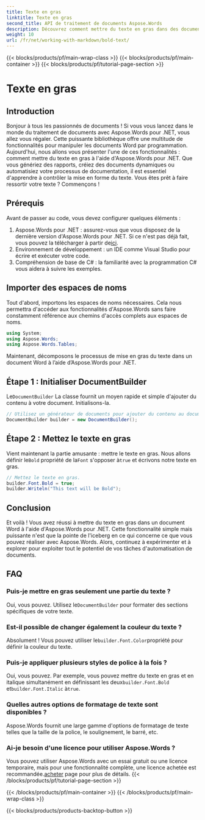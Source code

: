 ```yaml
---
title: Texte en gras
linktitle: Texte en gras
second_title: API de traitement de documents Aspose.Words
description: Découvrez comment mettre du texte en gras dans des documents Word à l'aide d'Aspose.Words pour .NET grâce à notre guide étape par étape. Idéal pour automatiser la mise en forme de vos documents.
weight: 10
url: /fr/net/working-with-markdown/bold-text/
---
```


{{< blocks/products/pf/main-wrap-class >}}
{{< blocks/products/pf/main-container >}}
{{< blocks/products/pf/tutorial-page-section >}}

# Texte en gras

## Introduction

Bonjour à tous les passionnés de documents ! Si vous vous lancez dans le monde du traitement de documents avec Aspose.Words pour .NET, vous allez vous régaler. Cette puissante bibliothèque offre une multitude de fonctionnalités pour manipuler les documents Word par programmation. Aujourd'hui, nous allons vous présenter l'une de ces fonctionnalités : comment mettre du texte en gras à l'aide d'Aspose.Words pour .NET. Que vous génériez des rapports, créiez des documents dynamiques ou automatisiez votre processus de documentation, il est essentiel d'apprendre à contrôler la mise en forme du texte. Vous êtes prêt à faire ressortir votre texte ? Commençons !

## Prérequis

Avant de passer au code, vous devez configurer quelques éléments :

1.  Aspose.Words pour .NET : assurez-vous que vous disposez de la dernière version d'Aspose.Words pour .NET. Si ce n'est pas déjà fait, vous pouvez la télécharger à partir de[ici](https://releases.aspose.com/words/net/).
2. Environnement de développement : un IDE comme Visual Studio pour écrire et exécuter votre code.
3. Compréhension de base de C# : la familiarité avec la programmation C# vous aidera à suivre les exemples.

## Importer des espaces de noms

Tout d'abord, importons les espaces de noms nécessaires. Cela nous permettra d'accéder aux fonctionnalités d'Aspose.Words sans faire constamment référence aux chemins d'accès complets aux espaces de noms.

```csharp
using System;
using Aspose.Words;
using Aspose.Words.Tables;
```

Maintenant, décomposons le processus de mise en gras du texte dans un document Word à l’aide d’Aspose.Words pour .NET.

## Étape 1 : Initialiser DocumentBuilder

 Le`DocumentBuilder` La classe fournit un moyen rapide et simple d'ajouter du contenu à votre document. Initialisons-la.

```csharp
// Utilisez un générateur de documents pour ajouter du contenu au document.
DocumentBuilder builder = new DocumentBuilder();
```

## Étape 2 : Mettez le texte en gras

 Vient maintenant la partie amusante : mettre le texte en gras. Nous allons définir le`Bold` propriété de la`Font` s'opposer à`true` et écrivons notre texte en gras.

```csharp
// Mettez le texte en gras.
builder.Font.Bold = true;
builder.Writeln("This text will be Bold");
```

## Conclusion

Et voilà ! Vous avez réussi à mettre du texte en gras dans un document Word à l'aide d'Aspose.Words pour .NET. Cette fonctionnalité simple mais puissante n'est que la pointe de l'iceberg en ce qui concerne ce que vous pouvez réaliser avec Aspose.Words. Alors, continuez à expérimenter et à explorer pour exploiter tout le potentiel de vos tâches d'automatisation de documents.

## FAQ

### Puis-je mettre en gras seulement une partie du texte ?
 Oui, vous pouvez. Utilisez le`DocumentBuilder` pour formater des sections spécifiques de votre texte.

### Est-il possible de changer également la couleur du texte ?
 Absolument ! Vous pouvez utiliser le`builder.Font.Color`propriété pour définir la couleur du texte.

### Puis-je appliquer plusieurs styles de police à la fois ?
 Oui, vous pouvez. Par exemple, vous pouvez mettre du texte en gras et en italique simultanément en définissant les deux`builder.Font.Bold` et`builder.Font.Italic` à`true`.

### Quelles autres options de formatage de texte sont disponibles ?
Aspose.Words fournit une large gamme d'options de formatage de texte telles que la taille de la police, le soulignement, le barré, etc.

### Ai-je besoin d'une licence pour utiliser Aspose.Words ?
 Vous pouvez utiliser Aspose.Words avec un essai gratuit ou une licence temporaire, mais pour une fonctionnalité complète, une licence achetée est recommandée.[acheter](https://purchase.aspose.com/buy) page pour plus de détails.
{{< /blocks/products/pf/tutorial-page-section >}}

{{< /blocks/products/pf/main-container >}}
{{< /blocks/products/pf/main-wrap-class >}}

{{< blocks/products/products-backtop-button >}}
